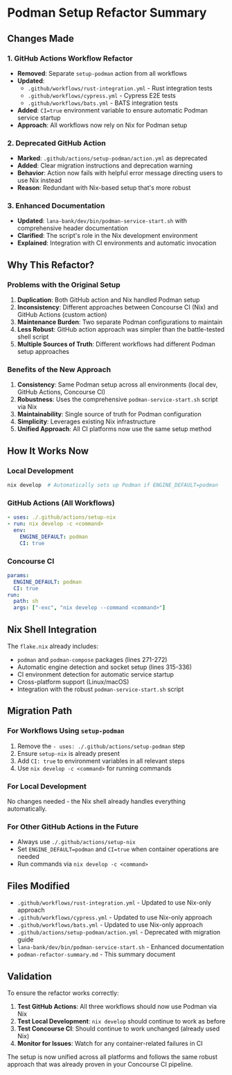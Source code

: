 # Podman Setup Refactor Summary

## Changes Made

### 1. GitHub Actions Workflow Refactor
- **Removed**: Separate `setup-podman` action from all workflows
- **Updated**: 
  - `.github/workflows/rust-integration.yml` - Rust integration tests
  - `.github/workflows/cypress.yml` - Cypress E2E tests  
  - `.github/workflows/bats.yml` - BATS integration tests
- **Added**: `CI=true` environment variable to ensure automatic Podman service startup
- **Approach**: All workflows now rely on Nix for Podman setup

### 2. Deprecated GitHub Action
- **Marked**: `.github/actions/setup-podman/action.yml` as deprecated
- **Added**: Clear migration instructions and deprecation warning
- **Behavior**: Action now fails with helpful error message directing users to use Nix instead
- **Reason**: Redundant with Nix-based setup that's more robust

### 3. Enhanced Documentation
- **Updated**: `lana-bank/dev/bin/podman-service-start.sh` with comprehensive header documentation
- **Clarified**: The script's role in the Nix development environment
- **Explained**: Integration with CI environments and automatic invocation

## Why This Refactor?

### Problems with the Original Setup
1. **Duplication**: Both GitHub action and Nix handled Podman setup
2. **Inconsistency**: Different approaches between Concourse CI (Nix) and GitHub Actions (custom action)  
3. **Maintenance Burden**: Two separate Podman configurations to maintain
4. **Less Robust**: GitHub action approach was simpler than the battle-tested shell script
5. **Multiple Sources of Truth**: Different workflows had different Podman setup approaches

### Benefits of the New Approach
1. **Consistency**: Same Podman setup across all environments (local dev, GitHub Actions, Concourse CI)
2. **Robustness**: Uses the comprehensive `podman-service-start.sh` script via Nix
3. **Maintainability**: Single source of truth for Podman configuration
4. **Simplicity**: Leverages existing Nix infrastructure
5. **Unified Approach**: All CI platforms now use the same setup method

## How It Works Now

### Local Development
```bash
nix develop  # Automatically sets up Podman if ENGINE_DEFAULT=podman
```

### GitHub Actions (All Workflows)
```yaml
- uses: ./.github/actions/setup-nix
- run: nix develop -c <command>
  env:
    ENGINE_DEFAULT: podman
    CI: true
```

### Concourse CI
```yaml
params:
  ENGINE_DEFAULT: podman
  CI: true
run:
  path: sh
  args: ["-exc", "nix develop --command <command>"]
```

## Nix Shell Integration

The `flake.nix` already includes:
- `podman` and `podman-compose` packages (lines 271-272)
- Automatic engine detection and socket setup (lines 315-336)  
- CI environment detection for automatic service startup
- Cross-platform support (Linux/macOS)
- Integration with the robust `podman-service-start.sh` script

## Migration Path

### For Workflows Using `setup-podman`
1. Remove the `- uses: ./.github/actions/setup-podman` step
2. Ensure `setup-nix` is already present
3. Add `CI: true` to environment variables in all relevant steps
4. Use `nix develop -c <command>` for running commands

### For Local Development
No changes needed - the Nix shell already handles everything automatically.

### For Other GitHub Actions in the Future
- Always use `./.github/actions/setup-nix`
- Set `ENGINE_DEFAULT=podman` and `CI=true` when container operations are needed
- Run commands via `nix develop -c <command>`

## Files Modified
- `.github/workflows/rust-integration.yml` - Updated to use Nix-only approach
- `.github/workflows/cypress.yml` - Updated to use Nix-only approach
- `.github/workflows/bats.yml` - Updated to use Nix-only approach
- `.github/actions/setup-podman/action.yml` - Deprecated with migration guide  
- `lana-bank/dev/bin/podman-service-start.sh` - Enhanced documentation
- `podman-refactor-summary.md` - This summary document

## Validation

To ensure the refactor works correctly:

1. **Test GitHub Actions**: All three workflows should now use Podman via Nix
2. **Test Local Development**: `nix develop` should continue to work as before
3. **Test Concourse CI**: Should continue to work unchanged (already used Nix)
4. **Monitor for Issues**: Watch for any container-related failures in CI

The setup is now unified across all platforms and follows the same robust approach that was already proven in your Concourse CI pipeline.